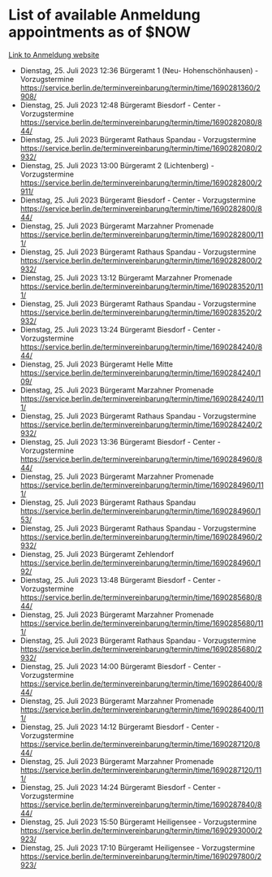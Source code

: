 # List of available Anmeldung appointments as of $NOW
[Link to Anmeldung website](https://service.berlin.de/terminvereinbarung/termin/tag.php?termin=1&anliegen[]=120686&dienstleisterlist=122210,122217,327316,122219,327312,122227,327314,122231,327346,122243,327348,122254,122252,329742,122260,329745,122262,329748,122271,327278,122273,327274,122277,327276,330436,122280,327294,122282,327290,122284,327292,122291,327270,122285,327266,122286,327264,122296,327268,150230,329760,122297,327286,122294,327284,122312,329763,122314,329775,122304,327330,122311,327334,122309,327332,317869,122281,327352,122279,329772,122283,122276,327324,122274,327326,122267,329766,122246,327318,122251,327320,122257,327322,122208,327298,122226,327300&herkunft=http%3A%2F%2Fservice.berlin.de%2Fdienstleistung%2F120686%2F)
- Dienstag, 25. Juli 2023 12:36 Bürgeramt 1 (Neu- Hohenschönhausen) - Vorzugstermine https://service.berlin.de/terminvereinbarung/termin/time/1690281360/2908/
- Dienstag, 25. Juli 2023 12:48 Bürgeramt Biesdorf - Center - Vorzugstermine https://service.berlin.de/terminvereinbarung/termin/time/1690282080/844/
- Dienstag, 25. Juli 2023  Bürgeramt Rathaus Spandau - Vorzugstermine https://service.berlin.de/terminvereinbarung/termin/time/1690282080/2932/
- Dienstag, 25. Juli 2023 13:00 Bürgeramt 2 (Lichtenberg) - Vorzugstermine https://service.berlin.de/terminvereinbarung/termin/time/1690282800/2911/
- Dienstag, 25. Juli 2023  Bürgeramt Biesdorf - Center - Vorzugstermine https://service.berlin.de/terminvereinbarung/termin/time/1690282800/844/
- Dienstag, 25. Juli 2023  Bürgeramt Marzahner Promenade https://service.berlin.de/terminvereinbarung/termin/time/1690282800/111/
- Dienstag, 25. Juli 2023  Bürgeramt Rathaus Spandau - Vorzugstermine https://service.berlin.de/terminvereinbarung/termin/time/1690282800/2932/
- Dienstag, 25. Juli 2023 13:12 Bürgeramt Marzahner Promenade https://service.berlin.de/terminvereinbarung/termin/time/1690283520/111/
- Dienstag, 25. Juli 2023  Bürgeramt Rathaus Spandau - Vorzugstermine https://service.berlin.de/terminvereinbarung/termin/time/1690283520/2932/
- Dienstag, 25. Juli 2023 13:24 Bürgeramt Biesdorf - Center - Vorzugstermine https://service.berlin.de/terminvereinbarung/termin/time/1690284240/844/
- Dienstag, 25. Juli 2023  Bürgeramt Helle Mitte https://service.berlin.de/terminvereinbarung/termin/time/1690284240/109/
- Dienstag, 25. Juli 2023  Bürgeramt Marzahner Promenade https://service.berlin.de/terminvereinbarung/termin/time/1690284240/111/
- Dienstag, 25. Juli 2023  Bürgeramt Rathaus Spandau - Vorzugstermine https://service.berlin.de/terminvereinbarung/termin/time/1690284240/2932/
- Dienstag, 25. Juli 2023 13:36 Bürgeramt Biesdorf - Center - Vorzugstermine https://service.berlin.de/terminvereinbarung/termin/time/1690284960/844/
- Dienstag, 25. Juli 2023  Bürgeramt Marzahner Promenade https://service.berlin.de/terminvereinbarung/termin/time/1690284960/111/
- Dienstag, 25. Juli 2023  Bürgeramt Rathaus Spandau https://service.berlin.de/terminvereinbarung/termin/time/1690284960/153/
- Dienstag, 25. Juli 2023  Bürgeramt Rathaus Spandau - Vorzugstermine https://service.berlin.de/terminvereinbarung/termin/time/1690284960/2932/
- Dienstag, 25. Juli 2023  Bürgeramt Zehlendorf https://service.berlin.de/terminvereinbarung/termin/time/1690284960/192/
- Dienstag, 25. Juli 2023 13:48 Bürgeramt Biesdorf - Center - Vorzugstermine https://service.berlin.de/terminvereinbarung/termin/time/1690285680/844/
- Dienstag, 25. Juli 2023  Bürgeramt Marzahner Promenade https://service.berlin.de/terminvereinbarung/termin/time/1690285680/111/
- Dienstag, 25. Juli 2023  Bürgeramt Rathaus Spandau - Vorzugstermine https://service.berlin.de/terminvereinbarung/termin/time/1690285680/2932/
- Dienstag, 25. Juli 2023 14:00 Bürgeramt Biesdorf - Center - Vorzugstermine https://service.berlin.de/terminvereinbarung/termin/time/1690286400/844/
- Dienstag, 25. Juli 2023  Bürgeramt Marzahner Promenade https://service.berlin.de/terminvereinbarung/termin/time/1690286400/111/
- Dienstag, 25. Juli 2023 14:12 Bürgeramt Biesdorf - Center - Vorzugstermine https://service.berlin.de/terminvereinbarung/termin/time/1690287120/844/
- Dienstag, 25. Juli 2023  Bürgeramt Marzahner Promenade https://service.berlin.de/terminvereinbarung/termin/time/1690287120/111/
- Dienstag, 25. Juli 2023 14:24 Bürgeramt Biesdorf - Center - Vorzugstermine https://service.berlin.de/terminvereinbarung/termin/time/1690287840/844/
- Dienstag, 25. Juli 2023 15:50 Bürgeramt Heiligensee - Vorzugstermine https://service.berlin.de/terminvereinbarung/termin/time/1690293000/2923/
- Dienstag, 25. Juli 2023 17:10 Bürgeramt Heiligensee - Vorzugstermine https://service.berlin.de/terminvereinbarung/termin/time/1690297800/2923/
